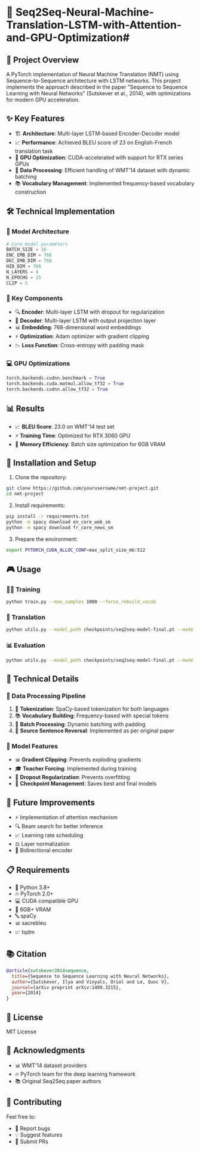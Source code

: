 # 🤖 Seq2Seq-Neural-Machine-Translation-LSTM-with-Attention-and-GPU-Optimization#  

## 🎯 Project Overview
A PyTorch implementation of Neural Machine Translation (NMT) using Sequence-to-Sequence architecture with LSTM networks. This project implements the approach described in the paper "Sequence to Sequence Learning with Neural Networks" (Sutskever et al., 2014), with optimizations for modern GPU acceleration.

## ✨ Key Features
- 🏗️ **Architecture**: Multi-layer LSTM-based Encoder-Decoder model
- 📈 **Performance**: Achieved BLEU score of 23 on English-French translation task
- 🚀 **GPU Optimization**: CUDA-accelerated with support for RTX series GPUs
- 🔄 **Data Processing**: Efficient handling of WMT'14 dataset with dynamic batching
- 📚 **Vocabulary Management**: Implemented frequency-based vocabulary construction

## 🛠️ Technical Implementation
### 🧬 Model Architecture
```python
# Core model parameters
BATCH_SIZE = 16
ENC_EMB_DIM = 768
DEC_EMB_DIM = 768
HID_DIM = 768
N_LAYERS = 4
N_EPOCHS = 15
CLIP = 5
```

### 🔋 Key Components
- 🔍 **Encoder**: Multi-layer LSTM with dropout for regularization
- 🎯 **Decoder**: Multi-layer LSTM with output projection layer
- 📊 **Embedding**: 768-dimensional word embeddings
- ⚡ **Optimization**: Adam optimizer with gradient clipping
- 📉 **Loss Function**: Cross-entropy with padding mask

### 💻 GPU Optimizations
```python
torch.backends.cudnn.benchmark = True
torch.backends.cuda.matmul.allow_tf32 = True
torch.backends.cudnn.allow_tf32 = True
```

## 📊 Results
- 📈 **BLEU Score**: 23.0 on WMT'14 test set
- ⚡ **Training Time**: Optimized for RTX 3060 GPU
- 💾 **Memory Efficiency**: Batch size optimization for 6GB VRAM

## 🚀 Installation and Setup
1. Clone the repository:
```bash
git clone https://github.com/yourusername/nmt-project.git
cd nmt-project
```

2. Install requirements:
```bash
pip install -r requirements.txt
python -m spacy download en_core_web_sm
python -m spacy download fr_core_news_sm
```

3. Prepare the environment:
```bash
export PYTORCH_CUDA_ALLOC_CONF=max_split_size_mb:512
```

## 🎮 Usage
### 🏃‍♂️ Training
```bash
python train.py --max_samples 1000 --force_rebuild_vocab
```

### 🔄 Translation
```bash
python utils.py --model_path checkpoints/seq2seq-model-final.pt --mode translate --text "Hello, how are you?"
```

### 📊 Evaluation
```bash
python utils.py --model_path checkpoints/seq2seq-model-final.pt --mode evaluate --num_samples 100
```



## 🔬 Technical Details
### 🔄 Data Processing Pipeline
1. 📝 **Tokenization**: SpaCy-based tokenization for both languages
2. 📚 **Vocabulary Building**: Frequency-based with special tokens
3. 🔄 **Batch Processing**: Dynamic batching with padding
4. 🔀 **Source Sentence Reversal**: Implemented as per original paper

### 🎯 Model Features
- 📊 **Gradient Clipping**: Prevents exploding gradients
- 🎓 **Teacher Forcing**: Implemented during training
- 🎲 **Dropout Regularization**: Prevents overfitting
- 💾 **Checkpoint Management**: Saves best and final models

## 🔮 Future Improvements
- ⚡ Implementation of attention mechanism
- 🔍 Beam search for better inference
- 📈 Learning rate scheduling
- ⚖️ Layer normalization
- 🔄 Bidirectional encoder

## 📋 Requirements
- 🐍 Python 3.8+
- 🔥 PyTorch 2.0+
- 💻 CUDA compatible GPU
- 💾 6GB+ VRAM
- 🔤 spaCy
- 📊 sacrebleu
- 📈 tqdm

## 📚 Citation
```bibtex
@article{sutskever2014sequence,
  title={Sequence to Sequence Learning with Neural Networks},
  author={Sutskever, Ilya and Vinyals, Oriol and Le, Quoc V},
  journal={arXiv preprint arXiv:1409.3215},
  year={2014}
}
```

## 📄 License
MIT License

## 🙏 Acknowledgments
- 📊 WMT'14 dataset providers
- 🔥 PyTorch team for the deep learning framework
- 📚 Original Seq2Seq paper authors


## 🤝 Contributing
Feel free to:
- 🐛 Report bugs
- 💡 Suggest features
- 🔀 Submit PRs
